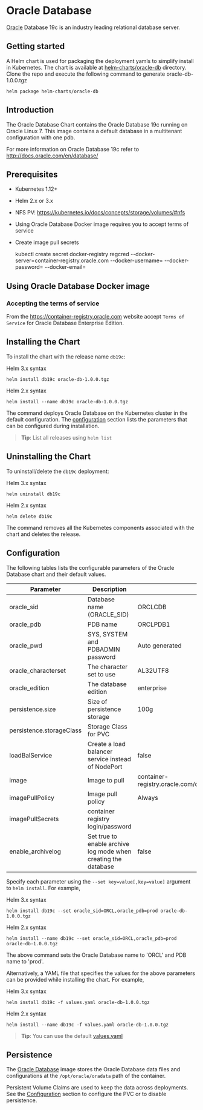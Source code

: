 # Oracle Database
[Oracle](http://www.oracle.com)
Database 19c is an industry leading relational database server.

## Getting started
A Helm chart is used for packaging the deployment yamls to simplify install in Kubernetes. The chart is available at [helm-charts/oracle-db](./) directory.
Clone the repo and execute the following command to generate oracle-db-1.0.0.tgz

    helm package helm-charts/oracle-db


## Introduction

The Oracle Database Chart contains the Oracle Database 19c running on Oracle Linux 7. This image contains a default database in a multitenant configuration with one pdb.

For more information on Oracle Database 19c refer to http://docs.oracle.com/en/database/

## Prerequisites

- Kubernetes 1.12+
- Helm 2.x or 3.x
- NFS PV: https://kubernetes.io/docs/concepts/storage/volumes/#nfs
- Using Oracle Database Docker image requires you to accept terms of service
- Create image pull secrets
    
    kubectl create secret docker-registry regcred --docker-server=container-registry.oracle.com --docker-username=<your-name> --docker-password=<your-pword> --docker-email=<your-email>
    

## Using Oracle  Database Docker image
### Accepting the terms of service
From the https://container-registry.oracle.com website accept `Terms of Service` for Oracle Database Enterprise Edition.


## Installing the Chart

To install the chart with the release name `db19c`:

Helm 3.x syntax

    helm install db19c oracle-db-1.0.0.tgz

Helm 2.x syntax

    helm install --name db19c oracle-db-1.0.0.tgz


The command deploys Oracle Database on the Kubernetes cluster in the default configuration. The [configuration](#configuration) section lists the parameters that can be configured during installation.

> **Tip**: List all releases using `helm list`

## Uninstalling the Chart

To uninstall/delete the `db19c` deployment:

Helm 3.x syntax

    helm uninstall db19c 

Helm 2.x syntax

    helm delete db19c


The command removes all the Kubernetes components associated with the chart and deletes the release.

## Configuration

The following tables lists the configurable parameters of the Oracle  Database chart and their default values.

| Parameter                            | Description                                | Default                                                    |
| -------------------------------      | -------------------------------            | ---------------------------------------------------------- |
| oracle_sid                           | Database name (ORACLE_SID)                 | ORCLCDB                                                    |
| oracle_pdb                           | PDB name                                   | ORCLPDB1                                                   |
| oracle_pwd                           | SYS, SYSTEM and PDBADMIN password          | Auto generated                                             |
| oracle_characterset                  | The character set to use                   | AL32UTF8                                                   |
| oracle_edition                       | The database edition                       | enterprise                                                 |
| persistence.size                     | Size of persistence storage                | 100g                                                       |
| persistence.storageClass             | Storage Class for PVC                      |                                                            |
| loadBalService                       | Create a load balancer service instead of NodePort | false                                              |
| image                                | Image to pull                              | container-registry.oracle.com/database/enterprise:19.3.0.0 |
| imagePullPolicy                      | Image pull policy                          | Always                                                     |
| imagePullSecrets                     | container registry login/password          |                                                            |
| enable_archivelog                    | Set true to enable archive log mode when creating the database | false                                                      |


Specify each parameter using the `--set key=value[,key=value]` argument to `helm install`. For example,

Helm 3.x syntax

    helm install db19c --set oracle_sid=ORCL,oracle_pdb=prod oracle-db-1.0.0.tgz

Helm 2.x syntax

    helm install --name db19c --set oracle_sid=ORCL,oracle_pdb=prod oracle-db-1.0.0.tgz


The above command sets  the Oracle Database name to 'ORCL' and PDB name to 'prod'.

Alternatively, a YAML file that specifies the values for the above parameters can be provided while installing the chart. For example,

Helm 3.x syntax

    helm install db19c -f values.yaml oracle-db-1.0.0.tgz

Helm 2.x syntax

    helm install --name db19c -f values.yaml oracle-db-1.0.0.tgz


> **Tip**: You can use the default [values.yaml](values.yaml)


## Persistence

The [Oracle Database](https://www.oracle.com) image stores the Oracle Database data files  and configurations at the `/opt/oracle/oradata` path of the container.

Persistent Volume Claims are used to keep the data across deployments.
See the [Configuration](#configuration) section to configure the PVC or to disable persistence.

